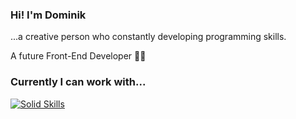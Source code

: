 ### Hi! I'm Dominik
...a creative person who constantly developing programming skills. 

A future Front-End Developer 👨‍💻


###  Currently I can work with...

[![Solid Skills](https://skillicons.dev/icons?i=js,html,css,sass,bootstrap,git)](https://skillicons.dev)


